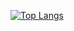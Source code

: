[![Top Langs](https://github-readme-stats.vercel.app/api/top-langs/?username=olstra)](https://github.com/anuraghazra/github-readme-stats)
